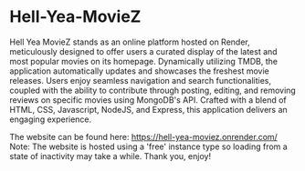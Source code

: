 # Hell-Yea-MovieZ

Hell Yea MovieZ stands as an online platform hosted on Render, meticulously designed to offer users a curated display of the latest and most popular movies on its homepage. Dynamically utilizing TMDB, the application automatically updates and showcases the freshest movie releases. Users enjoy seamless navigation and search functionalities, coupled with the ability to contribute through posting, editing, and removing reviews on specific movies using MongoDB's API. Crafted with a blend of HTML, CSS, Javascript, NodeJS, and Express, this application delivers an engaging experience.


The website can be found here: https://hell-yea-moviez.onrender.com/ 
Note: The website is hosted using a 'free' instance type so loading from a state of inactivity may take a while. Thank you, enjoy!
